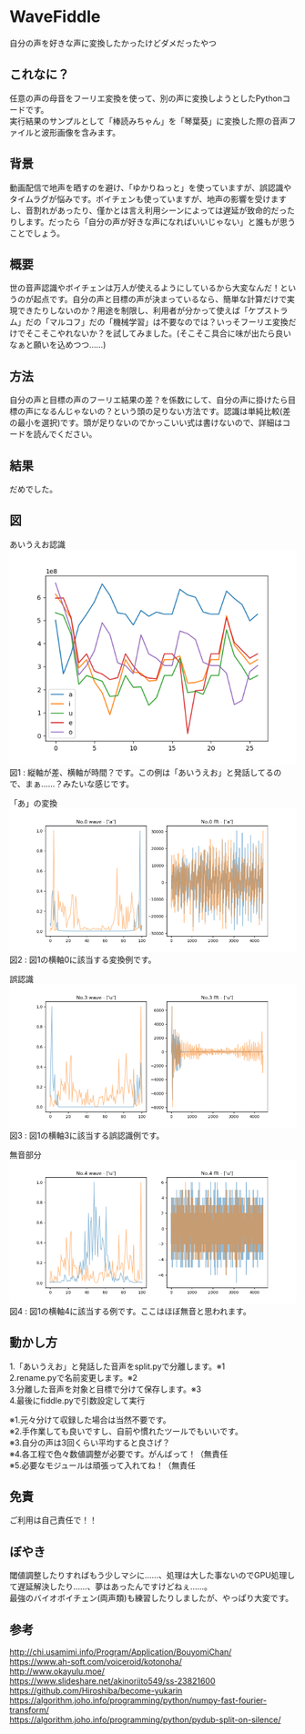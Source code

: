 # WaveFiddle
自分の声を好きな声に変換したかったけどダメだったやつ  

## これなに？
任意の声の母音をフーリエ変換を使って、別の声に変換しようとしたPythonコードです。  
実行結果のサンプルとして「棒読みちゃん」を「琴葉葵」に変換した際の音声ファイルと波形画像を含みます。  

## 背景
動画配信で地声を晒すのを避け、「ゆかりねっと」を使っていますが、誤認識やタイムラグが悩みです。ボイチェンも使っていますが、地声の影響を受けますし、音割れがあったり、僅かとは言え利用シーンによっては遅延が致命的だったりします。だったら「自分の声が好きな声になればいいじゃない」と誰もが思うことでしょう。  

## 概要
世の音声認識やボイチェンは万人が使えるようにしているから大変なんだ！というのが起点です。自分の声と目標の声が決まっているなら、簡単な計算だけで実現できたりしないのか？用途を制限し、利用者が分かって使えば「ケプストラム」だの「マルコフ」だの「機械学習」は不要なのでは？いっそフーリエ変換だけでそこそこやれないか？を試してみました。(そこそこ具合に味が出たら良いなぁと願いを込めつつ……)  

## 方法
自分の声と目標の声のフーリエ結果の差？を係数にして、自分の声に掛けたら目標の声になるんじゃないの？という頭の足りない方法です。認識は単純比較(差の最小を選択)です。頭が足りないのでかっこいい式は書けないので、詳細はコードを読んでください。  

## 結果
だめでした。  

## 図
あいうえお認識  
![あいうえお認識](https://github.com/xelloss120/WaveFiddle/blob/master/dif.png "あいうえお認識")  
図1 : 縦軸が差、横軸が時間？です。この例は「あいうえお」と発話してるので、まぁ……？みたいな感じです。  

「あ」の変換  
![「あ」の変換](https://github.com/xelloss120/WaveFiddle/blob/master/fig/0000.png "「あ」の変換")  
図2 : 図1の横軸0に該当する変換例です。  

誤認識  
![誤認識](https://github.com/xelloss120/WaveFiddle/blob/master/fig/0003.png "誤認識")  
図3 : 図1の横軸3に該当する誤認識例です。  

無音部分  
![無音部分](https://github.com/xelloss120/WaveFiddle/blob/master/fig/0004.png "無音部分")  
図4 : 図1の横軸4に該当する例です。ここはほぼ無音と思われます。  

## 動かし方
1.「あいうえお」と発話した音声をsplit.pyで分離します。※1  
2.rename.pyで名前変更します。※2  
3.分離した音声を対象と目標で分けて保存します。※3  
4.最後にfiddle.pyで引数設定して実行  

※1.元々分けて収録した場合は当然不要です。  
※2.手作業しても良いですし、自前や慣れたツールでもいいです。  
※3.自分の声は3回くらい平均すると良さげ？  
※4.各工程で色々数値調整が必要です。がんばって！（無責任  
※5.必要なモジュールは頑張って入れてね！（無責任  

## 免責
ご利用は自己責任で！！  

## ぼやき
閾値調整したりすればもう少しマシに……、処理は大した事ないのでGPU処理して遅延解決したり……、夢はあったんですけどねぇ……。  
最強のバイオボイチェン(両声類)も練習したりしましたが、やっぱり大変です。  

## 参考
http://chi.usamimi.info/Program/Application/BouyomiChan/  
https://www.ah-soft.com/voiceroid/kotonoha/  
http://www.okayulu.moe/  
https://www.slideshare.net/akinoriito549/ss-23821600  
https://github.com/Hiroshiba/become-yukarin  
https://algorithm.joho.info/programming/python/numpy-fast-fourier-transform/  
https://algorithm.joho.info/programming/python/pydub-split-on-silence/  
